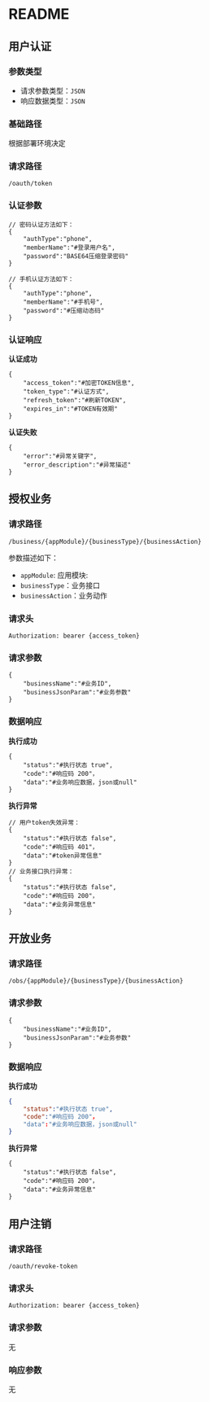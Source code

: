 # README


## 用户认证
### 参数类型
* 请求参数类型：`JSON`
* 响应数据类型：`JSON`

### 基础路径
根据部署环境决定

### 请求路径
```
/oauth/token
```

### 认证参数
```
// 密码认证方法如下：
{
    "authType":"phone", 
    "memberName":"#登录用户名",
    "password":"BASE64压缩登录密码"
}

// 手机认证方法如下：
{
    "authType":"phone",
    "memberName":"#手机号",
    "password":"#压缩动态码"
}
```


### 认证响应
**认证成功**

```
{
    "access_token":"#加密TOKEN信息",
    "token_type":"#认证方式",
    "refresh_token":"#刷新TOKEN",
    "expires_in":"#TOKEN有效期"
}
```

**认证失败**

```
{
    "error":"#异常关键字",
    "error_description":"#异常描述"
}

```

## 授权业务

### 请求路径
```
/business/{appModule}/{businessType}/{businessAction}
```
参数描述如下：

* `appModule`: 应用模块:
* `businessType`：业务接口
* `businessAction`：业务动作

### 请求头

```
Authorization: bearer {access_token}
```

### 请求参数
```
{
    "businessName":"#业务ID",
    "businessJsonParam":"#业务参数"
}
```

### 数据响应

**执行成功**

```
{
    "status":"#执行状态 true",
    "code":"#响应码 200"，
    "data":"#业务响应数据，json或null"
}
```

**执行异常**

```
// 用户token失效异常：
{
    "status":"#执行状态 false",
    "code":"#响应码 401"，
    "data":"#token异常信息"
}
// 业务接口执行异常：
{
    "status":"#执行状态 false",
    "code":"#响应码 200"，
    "data":"#业务异常信息"
}
```

## 开放业务
### 请求路径
```
/obs/{appModule}/{businessType}/{businessAction}
```

### 请求参数
```
{
    "businessName":"#业务ID",
    "businessJsonParam":"#业务参数"
}
```

### 数据响应
**执行成功**

```JSON
{
    "status":"#执行状态 true",
    "code":"#响应码 200"，
    "data":"#业务响应数据，json或null"
}
```
**执行异常**

```
{
    "status":"#执行状态 false",
    "code":"#响应码 200"，
    "data":"#业务异常信息"
}
```


## 用户注销
### 请求路径

```
/oauth/revoke-token
```
### 请求头

```
Authorization: bearer {access_token}
```
### 请求参数
无

### 响应参数
无



